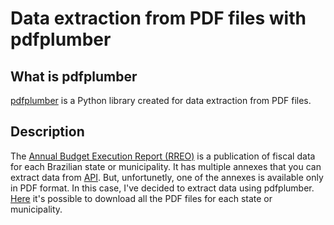 # Data extraction from PDF files with pdfplumber

## What is pdfplumber

[pdfplumber](https://pypi.org/project/pdfplumber/0.1.2/) is a Python library created for data extraction from PDF files. 

## Description

The [Annual Budget Execution Report (RREO)](https://www.tesourotransparente.gov.br/temas/contabilidade-e-custos/relatorio-resumido-da-execucao-orcamentaria-rreo-uniao#:~:text=O%20Relat%C3%B3rio%20Resumido%20da%20Execu%C3%A7%C3%A3o,da%20receita%20e%20da%20despesa.) is a publication of fiscal data for each Brazilian state or municipality. It has multiple annexes that you can extract data from [API](https://apidatalake.tesouro.gov.br/docs/siconfi/#/). But, unfortunetly, one of the annexes is available only in PDF format. In this case, I've decided to extract data using pdfplumber. [Here](https://www.fnde.gov.br/siope/relatoriosEstaduais.jsp) it's possible to download all the PDF files for each state or municipality.





